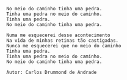     No meio do caminho tinha uma pedra.
    Tinha uma pedra no meio do caminho.
    Tinha uma pedra.
    No meio do caminho tinha uma pedra.

    Numa me esquecerei desse acontecimento
    Na vida de minhas retinas tão castigadas.
    Nunca me esquecerei que no meio do caminho
    Tinha uma pedra.
    Tinha uma pedra no meio do caminho.
    No meio do caminho tinha uma pedra.

    Autor: Carlos Drummond de Andrade 
